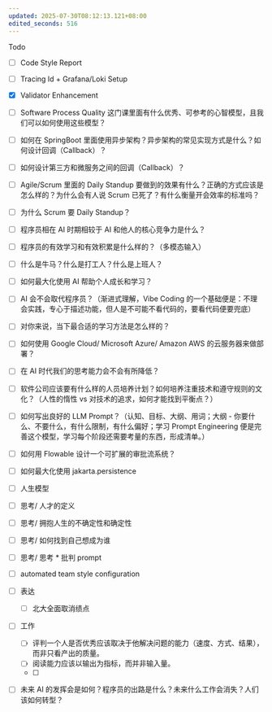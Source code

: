 ```yaml
---
updated: 2025-07-30T08:12:13.121+08:00
edited_seconds: 516
---
```

Todo
- [ ] Code Style Report
- [ ] Tracing Id + Grafana/Loki Setup
- [x] Validator Enhancement
- [ ] Software Process Quality 这门课里面有什么优秀、可参考的心智模型，且我们可以如何使用这些模型？
- [ ] 如何在 SpringBoot 里面使用异步架构？异步架构的常见实现方式是什么？如何设计回调（Callback）？
- [ ] 如何设计第三方和微服务之间的回调（Callback）？
- [ ] Agile/Scrum 里面的 Daily Standup 要做到的效果有什么？正确的方式应该是怎么样的？为什么会有人说 Scrum 已死了？有什么衡量开会效率的标准吗？
- [ ] 为什么 Scrum 要 Daily Standup？
- [ ] 程序员相在 AI 时期相较于 AI 和他人的核心竞争力是什么？
- [ ] 程序员的有效学习和有效积累是什么样的？（多模态输入）
- [ ] 什么是牛马？什么是打工人？什么是上班人？
- [ ] 如何最大化使用 AI 帮助个人成长和学习？
- [ ] AI 会不会取代程序员？（渐进式理解，Vibe Coding 的一个基础便是：不理会实践，专心于描述功能，但人是不可能不看代码的，要看代码便要兜底）
- [ ] 对你来说，当下最合适的学习方法是怎么样的？
- [ ] 如何使用 Google Cloud/ Microsoft Azure/ Amazon AWS 的云服务器来做部署？
- [ ] 在 AI 时代我们的思考能力会不会有所降低？
- [ ] 软件公司应该要有什么样的人员培养计划？如何培养注重技术和遵守规则的文化？（人性的惰性 vs 对技术的追求，如何才能找到平衡点？）
- [ ] 如何写出良好的 LLM Prompt？（认知、目标、大纲、用词；大纲 - 你要什么、不要什么，有什么限制，有什么偏好；学习 Prompt Engineering 便是完善这个模型，学习每个阶段还需要考量的东西，形成清单。）
- [ ] 如何用 Flowable 设计一个可扩展的审批流系统？
- [ ] 如何最大化使用 jakarta.persistence
- [ ] 人生模型
- [ ] 思考/ 人才的定义
- [ ] 思考/ 拥抱人生的不确定性和确定性
- [ ] 思考/ 如何找到自己想成为谁
- [ ] 思考/ 思考 * 批判 prompt
- [ ] automated team style configuration


- [ ] 表达
	- [ ] 北大全面取消绩点
- [ ] 工作
	- [ ] 评判一个人是否优秀应该取决于他解决问题的能力（速度、方式、结果），而非只看产出的质量。
	- [ ] 阅读能力应该以输出为指标，而并非输入量。
	- [ ] 
- [ ] 未来 AI 的发挥会是如何？程序员的出路是什么？未来什么工作会消失？人们该如何转型？
